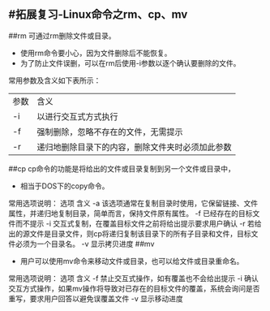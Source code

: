 #拓展复习-Linux命令之rm、cp、mv
---
##rm
可通过rm删除文件或目录。
* 使用rm命令要小心，因为文件删除后不能恢复。
* 为了防止文件误删，可以在rm后使用-i参数以逐个确认要删除的文件。

常用参数及含义如下表所示：
<table>
    <tr>
        <td>参数</td>
        <td>含义</td>
    </tr>
    <tr>
        <td>-i</td>
        <td>以进行交互式方式执行</td>
    </tr>
    <tr>
        <td>-f</td>
        <td>强制删除，忽略不存在的文件，无需提示</td>
    </tr>
    <tr>
        <td>-r</td>
        <td>递归地删除目录下的内容，删除文件夹时必须加此参数</td>
    </tr>
</table>




##cp
cp命令的功能是将给出的文件或目录复制到另一个文件或目录中，
* 相当于DOS下的copy命令。

常用选项说明：
选项	含义
-a	该选项通常在复制目录时使用，它保留链接、文件属性，并递归地复制目录，简单而言，保持文件原有属性。
-f	已经存在的目标文件而不提示
-i	交互式复制，在覆盖目标文件之前将给出提示要求用户确认
-r	若给出的源文件是目录文件，则cp将递归复制该目录下的所有子目录和文件，目标文件必须为一个目录名。
-v	显示拷贝进度
##mv
* 用户可以使用mv命令来移动文件或目录，也可以给文件或目录重命名。

常用选项说明：
选项	含义
-f	禁止交互式操作，如有覆盖也不会给出提示
-i	确认交互方式操作，如果mv操作将导致对已存在的目标文件的覆盖，系统会询问是否重写，要求用户回答以避免误覆盖文件
-v	显示移动进度
